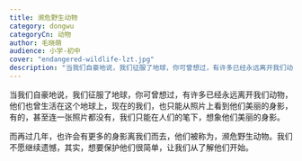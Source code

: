 ```yaml
---
title: 濒危野生动物
category: dongwu
categoryCn: 动物
author: 毛晓萌
audience: 小学-初中
cover: "endangered-wildlife-lzt.jpg"
description: "当我们自豪地说，我们征服了地球，你可曾想过，有许多已经永远离开我们动物，想要保护他们很简单，让我们从了解他们开始"
---
```


当我们自豪地说，我们征服了地球，你可曾想过，有许多已经永远离开我们动物，他们也曾生活在这个地球上，现在的我们，也只能从照片上看到他们美丽的身影，有的，甚至连一张照片都没有，我们只能在人们的笔下，想象他们美丽的身影。
<!--more-->
而再过几年，也许会有更多的身影离我们而去，他们被称为，濒危野生动物。我们不愿继续遗憾，其实，想要保护他们很简单，让我们从了解他们开始。